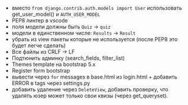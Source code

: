 * вместо `from django.contrib.auth.models import User` использовать get_user_model() и `AUTH_USER_MODEL`
* PEP8 линтер в vscode
* поля модели должны быть `Quiz` -> `quiz`
* модели в единственном числе: `Results` -> `Result`
* убрать из view пакеты которые не используется (после PEP8 это будет легче сделать)
* Все файлы из CRLF -> LF
* Подтюнить админку (search_fields, filter_list)
* Themes template на bootstrap 5.x
* Register form bootstrap
* вывести через `for` messages в base.html из login.html + добавить ERROR в tags через settings.py
* добавить удаление через `DeleteView`, добавить проверку, что удалять юзер может только свои квизы (через get_queryset).
